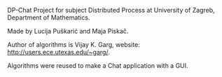 DP-Chat
Project for subject Distributed Process at University of Zagreb, Department of Mathematics.

Made by Lucija Puškarić and Maja Piskač.

Author of algorithms is Vijay K. Garg, website: http://users.ece.utexas.edu/~garg/.

Algorithms were reused to make a Chat application with a GUI.
